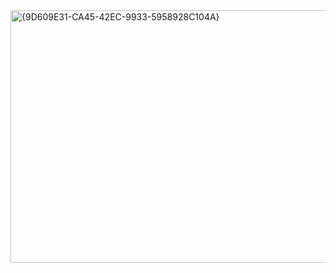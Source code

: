 






<img width="565" height="404" alt="{9D609E31-CA45-42EC-9933-5958928C104A}" src="https://github.com/user-attachments/assets/a50a2d4b-9e14-44c0-8830-b22d5e71fb1b" />
